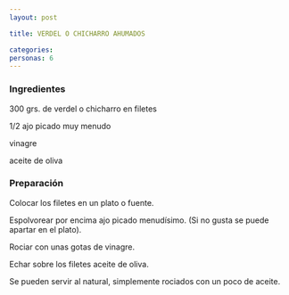 ```yaml
---
layout: post

title: VERDEL O CHICHARRO AHUMADOS

categories: 
personas: 6 
---
```


<h3>Ingredientes</h3>
300 grs. de verdel o chicharro en filetes

1/2 ajo picado muy menudo

vinagre

aceite de oliva

<h3>Preparación</h3>
Colocar los filetes en un plato o fuente.

Espolvorear por encima ajo picado menudísimo. (Si no gusta se puede apartar en el plato).

Rociar con unas gotas de vinagre.

Echar sobre los filetes aceite de oliva.

Se pueden servir al natural, simplemente rociados con un poco de aceite.